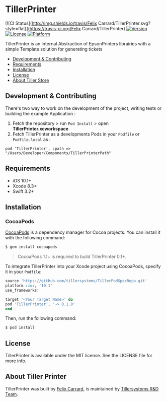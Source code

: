 # TillerPrinter

[![CI Status](http://img.shields.io/travis/Felix Carrard/TillerPrinter.svg?style=flat)](https://travis-ci.org/Felix Carrard/TillerPrinter)
[![Version](https://img.shields.io/cocoapods/v/TillerPrinter.svg?style=flat)](http://cocoapods.org/pods/TillerPrinter)
[![License](https://img.shields.io/cocoapods/l/TillerPrinter.svg?style=flat)](http://cocoapods.org/pods/TillerPrinter)
[![Platform](https://img.shields.io/cocoapods/p/TillerPrinter.svg?style=flat)](http://cocoapods.org/pods/TillerPrinter)

TillerPrinter is an internal Abstraction of EpsonPrinters librairies with a simple Template solution for generating tickets

- [Development & Contributing](#development-&-contributing)
- [Requirements](#requirements)
- [Installation](#installation)
- [License](#license)
- [About Tiller Store](#about-tiller-store)

##  Development & Contributing

There's two way to work on the development of the project, writing tests or building the example Application :

1. Fetch the repository > run `Pod Install` > open **TillerPrinter.xcworkspace**
2. Fetch TillerPrinter as a developments Pods in your `Podfile` or `Podfile.local` as :

```
pod 'TillerPrinter', :path => "/Users/Developer/Components/TillerPrinterPath"
```

## Requirements

- iOS 10.1+
- Xcode 8.3+
- Swift 3.2+

## Installation

### CocoaPods

[CocoaPods](http://cocoapods.org) is a dependency manager for Cocoa projects. You can install it with the following command:

```bash
$ gem install cocoapods
```

> CocoaPods 1.1+ is required to build TillerPrinter 0.1+.

To integrate TillerPrinter into your Xcode project using CocoaPods, specify it in your `Podfile`:

```ruby
source 'https://github.com/tillersystems/TillerPodSpecRepo.git'
platform :ios, '10.1'
use_frameworks!

target '<Your Target Name>' do
pod 'TillerPrinter', '~> 0.1.0'
end
```

Then, run the following command:

```bash
$ pod install
```

## License

TillerPrinter is available under the MIT license. See the LICENSE file for more info.

## About Tiller Printer

TillerPrinter was built by [Felix Carrard][author], is maintained by [Tillersystems R&D Team][tillersystems].

[author]:              https://github.com/carrarF
[tillersystems]:    https://github.com/orgs/tillersystems/people
